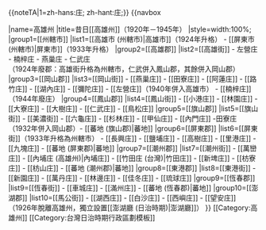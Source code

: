 {{noteTA|1=zh-hans:庄; zh-hant:庄;}}
{{navbox
<!-- | navbar = plain -->
|name=高雄州
|title=昔日[[高雄州]]（1920年－1945年）
|style=width:100%;
|group1=[[州轄市]]
|list1=[[高雄市 (州轄市)|高雄市]]（1924年升格） - [[屏東市 (州轄市)|屏東市]]（1933年升格）
|group2=[[高雄郡]]
|list2=[[高雄街]] - 左營庄 - 楠梓庄 - 燕巢庄 - 仁武庄<br>（1924年廢郡：高雄街升格為州轄市，仁武併入鳳山郡，其餘併入岡山郡）
|group3=[[岡山郡]]
|list3=[[岡山街]] - [[燕巢庄]] - [[田寮庄]] - [[阿蓮庄]] - [[路竹庄]] - [[湖內庄]] - [[彌陀庄]] - [[左營庄]]（1940年併入高雄市） - [[楠梓庄]]（1944年廢庄）
|group4=[[鳳山郡]]
|list4=[[鳳山街]] - [[小港庄]] - [[林園庄]] - [[大寮庄]] - [[大樹庄]] - [[仁武庄]] - [[鳥松庄]]
|group5=[[旗山郡]]
|list5=[[旗山街]] - [[美濃街]] - [[六龜庄]] - [[杉林庄]] - [[甲仙庄]] - [[內門庄]] -田寮庄（1932年併入岡山郡）- [[蕃地 (旗山郡)|蕃地]]
|group6=[[屏東郡]]
|list6=[[屏東街]]（1933年升格為州轄市） - [[長興庄]] - [[鹽埔庄]] - [[高樹庄]] - [[里港庄]] - [[九塊庄]] - [[蕃地 (屏東郡)|蕃地]]
|group7=[[潮州郡]]
|list7=[[潮州街]] - [[萬巒庄]] - [[內埔庄 (高雄州)|內埔庄]] - [[竹田庄 (台灣)|竹田庄]] - [[新埤庄]] - [[枋寮庄]] - [[枋山庄]] - [[蕃地 (潮州郡)|蕃地]]
|group8=[[東港郡]]
|list8=[[東港街]] - [[新園庄]] - [[萬丹庄]] - [[林邊庄]] - [[佳冬庄]] - [[琉球庄]]
|group9=[[恆春郡]]
|list9=[[恆春街]] - [[車城庄]] - [[滿州庄]] - [[蕃地 (恆春郡)|蕃地]]
|group10=[[澎湖郡]]
|list10=[[馬公街]] - [[湖西庄]] - [[白沙庄]] - [[西嶼庄]] - [[望安庄]]<br>（1926年脫離高雄州，獨立設置[[澎湖廳 (日治時期)|澎湖廳]]）
}}
<noinclude>
[[Category:高雄州]]
[[Category:台灣日治時期行政區劃模板]]